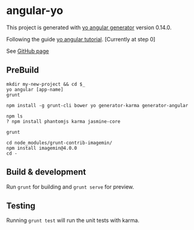 # angular-yo

This project is generated with [yo angular generator](https://github.com/yeoman/generator-angular)
version 0.14.0.

Following the guide [yo angular tutorial](http://yeoman.io/codelab/). [Currently at step 0]

See [GitHub page](https://github.com/yeoman/generator-angular) 

## PreBuild
```
mkdir my-new-project && cd $_
yo angular [app-name]
grunt
```

```
npm install -g grunt-cli bower yo generator-karma generator-angular

npm ls
? npm install phantomjs karma jasmine-core

grunt

cd node_modules/grunt-contrib-imagemin/
npm install imagemin@4.0.0
cd -
```

## Build & development

Run `grunt` for building and `grunt serve` for preview.

## Testing

Running `grunt test` will run the unit tests with karma.
